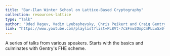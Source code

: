 ```yaml
---
title: "Bar-Ilan Winter School on Lattice-Based Cryptography"
collection: resources-lattice
type: "Talk"
author: "Oded Regev, Vadim Lyubashevsky, Chris Peikert and Craig Gentry"
link: "https://www.youtube.com/playlist?list=PL8Vt-7cSFnw2OmpCmPLLwSx0-Yqb2ptqO"
---
```


A series of talks from various speakers. Starts with the basics and culminates with Gentry's FHE scheme. 

